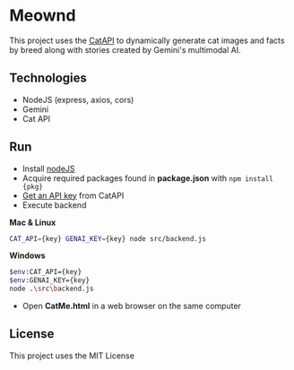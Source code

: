 # Meownd

This project uses the [CatAPI](https://thecatapi.com) to dynamically generate cat images and facts by breed along with stories created by Gemini's multimodal AI.

## Technologies

- NodeJS (express, axios, cors)
- Gemini
- Cat API


## Run

- Install [nodeJS](https://nodejs.org/en/download/prebuilt-installer/current)
- Acquire required packages found in **package.json** with  `npm install {pkg}`
- [Get an API key](https://thecatapi.com/signup) from CatAPI
- Execute backend

**Mac & Linux**
```bash
CAT_API={key} GENAI_KEY={key} node src/backend.js
```
**Windows**
```bash
$env:CAT_API={key}
$env:GENAI_KEY={key}
node .\src\backend.js
```
- Open **CatMe.html** in a web browser on the same computer


## License

This project uses the MIT License

